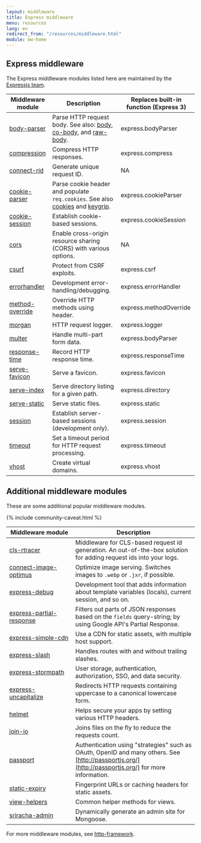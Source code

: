 ```yaml
---
layout: middleware
title: Express middleware
menu: resources
lang: en
redirect_from: "/resources/middleware.html"
module: mw-home
---
```


## Express middleware

The Express middleware modules listed here are maintained by the
[Expressjs team](https://github.com/orgs/expressjs/people).

|Middleware module | Description | Replaces built-in function (Express 3)|
|---------------------------|---------------------|----------------------|
| [body-parser](/resources/middleware/body-parser.html) | Parse HTTP request body. See also: [body](https://github.com/raynos/body), [co-body](https://github.com/visionmedia/co-body), and  [raw-body](https://github.com/stream-utils/raw-body). | express.bodyParser |
| [compression](/resources/middleware/compression.html) | Compress HTTP responses. | express.compress |
| [connect-rid](/resources/middleware/connect-rid.html) | Generate unique request ID. | NA |
| [cookie-parser](/resources/middleware/cookie-parser.html) | Parse cookie header and populate `req.cookies`. See also [cookies](https://github.com/jed/cookies) and [keygrip](https://github.com/jed/keygrip). | express.cookieParser|
| [cookie-session](/resources/middleware/cookie-session.html) | Establish cookie-based sessions.| express.cookieSession |
| [cors](/resources/middleware/cors.html) | Enable cross-origin resource sharing (CORS) with various options.| NA
| [csurf](/resources/middleware/csurf.html) | Protect from CSRF exploits.|express.csrf |
| [errorhandler](/resources/middleware/errorhandler.html) |Development error-handling/debugging. |express.errorHandler |
| [method-override](/resources/middleware/method-override.html) |Override HTTP methods using header. |express.methodOverride |
| [morgan](/resources/middleware/morgan.html) | HTTP request logger. | express.logger |
| [multer](/resources/middleware/multer.html) | Handle multi-part form data. | express.bodyParser |
| [response-time](/resources/middleware/response-time.html) |  Record HTTP response time. |express.responseTime |
| [serve-favicon](/resources/middleware/serve-favicon.html) | Serve a favicon. |express.favicon |
| [serve-index](/resources/middleware/serve-index.html) | Serve directory listing for a given path.| express.directory |
| [serve-static](/resources/middleware/serve-static.html) |Serve static files. |express.static |
| [session](/resources/middleware/session.html) | Establish server-based sessions (development only). | express.session |
| [timeout](/resources/middleware/timeout.html) | Set a timeout period for HTTP request processing.|express.timeout |
| [vhost](/resources/middleware/vhost.html) |Create virtual domains.|express.vhost|

## Additional middleware modules

These are some additional popular middleware modules.

{% include community-caveat.html %}

|Middleware&nbsp;module | Description |
|---------------------------|---------------------|
| [cls-rtracer](https://github.com/puzpuzpuz/cls-rtracer) | Middleware for CLS-based request id generation. An out-of-the-box solution for adding request ids into your logs.|
| [connect-image-optimus](https://github.com/msemenistyi/connect-image-optimus) | Optimize image serving. Switches images to `.webp` or `.jxr`, if possible.|
| [express-debug](https://github.com/devoidfury/express-debug) | Development tool that adds information about template variables (locals), current session, and so on.|
| [express-partial-response](https://github.com/nemtsov/express-partial-response) | Filters out parts of JSON responses based on the `fields` query-string; by using Google API's Partial Response.|
| [express-simple-cdn](https://github.com/jamiesteven/express-simple-cdn) | Use a CDN for static assets, with multiple host support.|
| [express-slash](https://github.com/ericf/express-slash) | Handles routes with and without trailing slashes.|
| [express-stormpath](https://github.com/stormpath/stormpath-express) | User storage, authentication, authorization, SSO, and data security.|
| [express-uncapitalize](https://github.com/jamiesteven/express-uncapitalize) | Redirects HTTP requests containing uppercase to a canonical lowercase form.|
| [helmet](https://github.com/helmetjs/helmet) |Helps secure your apps by setting various HTTP headers.|
| [join-io](https://github.com/coderaiser/join-io) | Joins files on the fly to reduce the requests count.|
| [passport](https://github.com/jaredhanson/passport) | Authentication using "strategies" such as OAuth, OpenID and many others.  See [http://passportjs.org/](http://passportjs.org/) for more information.|
| [static-expiry](https://github.com/paulwalker/connect-static-expiry) | Fingerprint URLs or caching headers for static assets.|
| [view-helpers](https://github.com/madhums/node-view-helpers) | Common helper methods for views.|
| [sriracha-admin](https://github.com/hdngr/siracha) | Dynamically generate an admin site for Mongoose. |

For more middleware modules, see [http-framework](https://github.com/Raynos/http-framework#modules).
